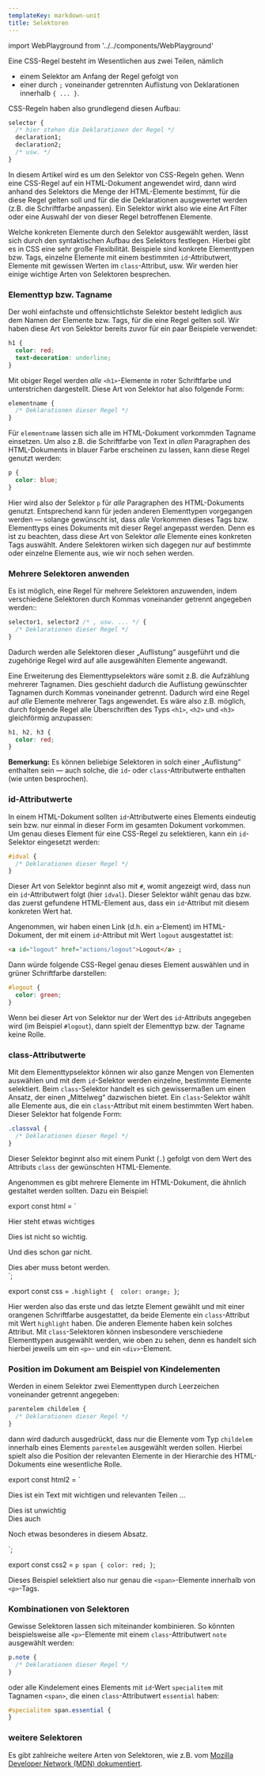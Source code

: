 ```yaml
---
templateKey: markdown-unit
title: Selektoren
---
```


import WebPlayground from '../../components/WebPlayground'

Eine CSS-Regel besteht im Wesentlichen aus zwei Teilen, nämlich

- einem Selektor am Anfang der Regel gefolgt von
- einer durch `;` voneinander getrennten Auflistung von Deklarationen innerhalb `{ ... }`.

CSS-Regeln haben also grundlegend diesen Aufbau:

```css
selector {
  /* hier stehen die Deklarationen der Regel */
  declaration1;
  declaration2;
  /* usw. */
}
```

In diesem Artikel wird es um den Selektor von CSS-Regeln gehen. Wenn eine
CSS-Regel auf ein HTML-Dokument angewendet wird, dann wird anhand des Selektors
die Menge der HTML-Elemente bestimmt, für die diese Regel gelten soll und für
die die Deklarationen ausgewertet werden (z.B. die Schriftfarbe anpassen). Ein
Selektor wirkt also wie eine Art Filter oder eine Auswahl der von dieser Regel
betroffenen Elemente.

Welche konkreten Elemente durch den Selektor ausgewählt werden, lässt sich
durch den syntaktischen Aufbau des Selektors festlegen. Hierbei gibt es in CSS eine
sehr große Flexibilität. Beispiele sind konkrete Elementtypen bzw. Tags, einzelne
Elemente mit einem bestimmten `id`-Attributwert, Elemente mit gewissen Werten
im `class`-Attribut, usw. Wir werden hier einige wichtige Arten von Selektoren
besprechen.

### Elementtyp bzw. Tagname

Der wohl einfachste und offensichtlichste Selektor besteht lediglich
aus dem Namen der Elemente bzw. Tags, für die eine Regel gelten soll.
Wir haben diese Art von Selektor bereits zuvor für ein paar Beispiele
verwendet:

```css
h1 {
  color: red;
  text-decoration: underline;
}
```

Mit obiger Regel werden _alle_ `<h1>`-Elemente in roter Schriftfarbe
und unterstrichen dargestellt. Diese Art von Selektor hat also
folgende Form:

```css
elementname {
  /* Deklarationen dieser Regel */
}
```

Für `elementname` lassen sich alle im HTML-Dokument vorkommden Tagname
einsetzen. Um also z.B. die Schriftfarbe von Text in _allen_ Paragraphen
des HTML-Dokuments in blauer Farbe erscheinen zu lassen, kann diese Regel
genutzt werden:

```css
p {
  color: blue;
}
```

Hier wird also der Selektor `p` für _alle_ Paragraphen des HTML-Dokuments
genutzt. Entsprechend kann für jeden anderen Elementtypen vorgegangen werden
&mdash; solange gewünscht ist, dass _alle_ Vorkommen dieses Tags bzw. Elementtyps
eines Dokuments mit dieser Regel angepasst werden. Denn es ist zu beachten,
dass diese Art von Selektor _alle_ Elemente eines konkreten Tags auswählt.
Andere Selektoren wirken sich dagegen nur auf bestimmte oder einzelne Elemente aus,
wie wir noch sehen werden.

### Mehrere Selektoren anwenden

Es ist möglich, eine Regel für mehrere Selektoren
anzuwenden, indem verschiedene Selektoren durch
Kommas voneinander getrennt angegeben werden::

```css
selector1, selector2 /* , usw. ... */ {
  /* Deklarationen dieser Regel */
}
```

Dadurch werden alle Selektoren dieser „Auflistung“ ausgeführt
und die zugehörige Regel wird auf alle ausgewählten Elemente
angewandt.

Eine Erweiterung des Elementtypselektors wäre somit z.B. die Aufzählung mehrerer
Tagnamen. Dies geschieht dadurch die Auflistung gewünschter Tagnamen
durch Kommas voneinander getrennt. Dadurch wird eine Regel auf _alle_ Elemente mehrerer Tags angewendet.
Es wäre also z.B. möglich, durch folgende Regel alle Überschriften des Typs
`<h1>`, `<h2>` und `<h3>` gleichförmig anzupassen:

<!-- prettier-ignore-start -->
```css
h1, h2, h3 {
  color: red;
}
```
<!-- prettier-ignore-end -->

**Bemerkung:** Es können beliebige Selektoren
in solch einer „Auflistung“ enthalten sein &mdash;
auch solche, die `id`- oder `class`-Attributwerte
enthalten (wie unten besprochen).

### id-Attributwerte

In einem HTML-Dokument sollten `id`-Attributwerte eines Elements eindeutig sein bzw.
nur einmal in dieser Form im gesamten Dokument vorkommen. Um genau dieses
Element für eine CSS-Regel zu selektieren, kann ein `id`-Selektor eingesetzt werden:

```css
#idval {
  /* Deklarationen dieser Regel */
}
```

Dieser Art von Selektor beginnt also mit `#`, womit angezeigt wird, dass nun ein
`id`-Attributwert folgt (hier `idval`). Dieser Selektor wählt genau das bzw.
das zuerst gefundene HTML-Element aus, dass ein `id`-Attribut mit diesem konkreten
Wert hat.

Angenommen, wir haben einen Link (d.h. ein `a`-Element) im HTML-Dokument, der
mit einem `id`-Attribut mit Wert `logout` ausgestattet ist:

```html
<a id="logout" href="actions/logout">Logout</a> ;
```

Dann würde folgende CSS-Regel genau dieses Element auswählen und in grüner
Schriftfarbe darstellen:

```css
#logout {
  color: green;
}
```

Wenn bei dieser Art von Selektor nur der Wert des
`id`-Attributs angegeben wird (im Beispiel `#logout`), dann spielt der Elementtyp bzw. der Tagname keine Rolle.

### class-Attributwerte

Mit dem Elementtypselektor können wir also ganze Mengen von Elementen auswählen
und mit dem `id`-Selektor werden einzelne, bestimmte Elemente selektiert.
Beim `class`-Selektor handelt es sich gewissermaßen um einen Ansatz, der einen
„Mittelweg“ dazwischen bietet. Ein `class`-Selektor wählt alle Elemente aus,
die ein `class`-Attribut mit einem bestimmten Wert haben. Dieser Selektor hat
folgende Form:

```css
.classval {
  /* Deklarationen dieser Regel */
}
```

Dieser Selektor beginnt also mit einem Punkt (`.`) gefolgt von dem Wert
des Attributs `class` der gewünschten HTML-Elemente.

Angenommen es gibt mehrere Elemente im HTML-Dokument, die ähnlich
gestaltet werden sollten. Dazu ein Beispiel:

export const html = `<p class="highlight">
  Hier steht etwas wichtiges
</p>
<div>
  Dies ist nicht so wichtig.
</div>
<p>
  Und dies schon gar nicht.
</p>
<div class="highlight">
  Dies aber muss betont werden.
</div>`;

export const css = `.highlight { 
  color: orange;
}`;

<WebPlayground markup={html} css={css} defaultEditorTab="css"/>

Hier werden also das erste und das letzte Element gewählt und mit einer
orangenen Schriftfarbe ausgestattet, da beide Elemente ein `class`-Attribut
mit Wert `highlight` haben. Die anderen Elemente haben kein solches Attribut.
Mit `class`-Selektoren können insbesondere verschiedene Elementtypen
ausgewählt werden, wie oben zu sehen, denn es handelt sich hierbei jeweils
um ein `<p>`- und ein `<div>`-Element.

### Position im Dokument am Beispiel von Kindelementen

Werden in einem Selektor zwei Elementtypen durch Leerzeichen voneinander
getrennt angegeben:

```css
parentelem childelem {
  /* Deklarationen dieser Regel */
}
```

dann wird dadurch ausgedrückt, dass nur die Elemente vom Typ `childelem` innerhalb
eines Elements `parentelem` ausgewählt werden sollen. Hierbei spielt also
die Position der relevanten Elemente in der Hierarchie des HTML-Dokuments eine
wesentliche Rolle.

export const html2 = `<p>
  Dies ist ein Text mit <span>wichtigen</span> 
  und <span>relevanten</span> Teilen ...
</p>
<span>Dies ist unwichtig</span>
<div>
  <span>Dies auch</span>
</div>
<p>
  Noch etwas <span>besonderes</span>
  in diesem Absatz.
</p>`;

export const css2 = `p span {
  color: red;
}`;

<WebPlayground markup={html2} css={css2} defaultEditorTab="css"/>

Dieses Beispiel selektiert also nur genau die `<span>`-Elemente innerhalb von
`<p>`-Tags.

### Kombinationen von Selektoren

Gewisse Selektoren lassen sich miteinander kombinieren. So könnten
beispielsweise alle `<p>`-Elemente mit einem `class`-Attributwert `note`
ausgewählt werden:

```css
p.note {
  /* Deklarationen dieser Regel */
}
```

oder alle Kindelement eines Elements mit `id`-Wert `specialitem` mit Tagnamen
`<span>`, die einen `class`-Attributwert `essential` haben:

```css
#specialitem span.essential {
}
```

### weitere Selektoren

Es gibt zahlreiche weitere Arten von Selektoren, wie z.B. vom
[Mozilla Developer Network (MDN) dokumentiert](https://developer.mozilla.org/en-US/docs/Web/CSS/CSS_Selectors).
